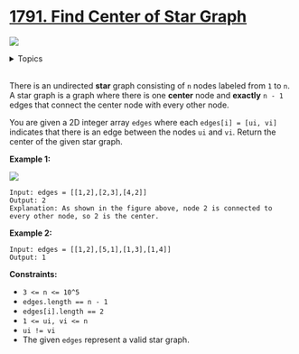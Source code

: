 # [1791. Find Center of Star Graph](https://leetcode-cn.com/problems/find-center-of-star-graph/)

![](https://img.shields.io/badge/Difficulty-Easy-green.svg) 

<details>
<summary>Topics</summary>

* [`Graph`](https://leetcode.com/tag/graph/)

</details>
<br />

There is an undirected **star** graph consisting of `n` nodes labeled from `1` to `n`. A star graph is a graph where there is one **center** node and **exactly** `n - 1` edges that connect the center node with every other node.

You are given a 2D integer array `edges` where each `edges[i] = [ui, vi]` indicates that there is an edge between the nodes `ui` and `vi`. Return the center of the given star graph.

**Example 1:**

![](https://assets.leetcode.com/uploads/2021/02/24/star_graph.png)

```
Input: edges = [[1,2],[2,3],[4,2]]
Output: 2
Explanation: As shown in the figure above, node 2 is connected to every other node, so 2 is the center.
```

**Example 2:**

```
Input: edges = [[1,2],[5,1],[1,3],[1,4]]
Output: 1
```

**Constraints:**

 + `3 <= n <= 10^5`
 + `edges.length == n - 1`
 + `edges[i].length == 2`
 + `1 <= ui, vi <= n`
 + `ui != vi`
 + The given `edges` represent a valid star graph.

